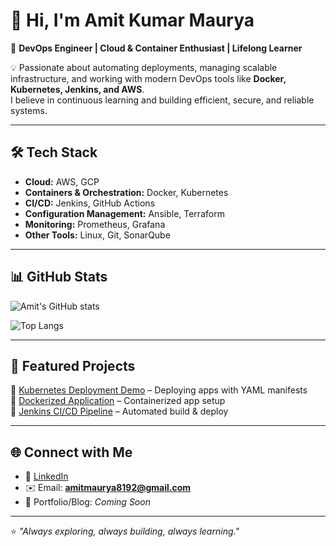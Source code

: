 # 👋 Hi, I'm Amit Kumar Maurya  

🚀 **DevOps Engineer | Cloud & Container Enthusiast | Lifelong Learner**  

💡 Passionate about automating deployments, managing scalable infrastructure, and working with modern DevOps tools like **Docker, Kubernetes, Jenkins, and AWS**.  
I believe in continuous learning and building efficient, secure, and reliable systems.  

---

## 🛠️ Tech Stack
- **Cloud:** AWS, GCP  
- **Containers & Orchestration:** Docker, Kubernetes  
- **CI/CD:** Jenkins, GitHub Actions  
- **Configuration Management:** Ansible, Terraform  
- **Monitoring:** Prometheus, Grafana  
- **Other Tools:** Linux, Git, SonarQube  

---

## 📊 GitHub Stats
![Amit's GitHub stats](https://github-readme-stats.vercel.app/api?username=amit-maurya&show_icons=true&theme=tokyonight)  

![Top Langs](https://github-readme-stats.vercel.app/api/top-langs/?username=amit-maurya&layout=compact&theme=tokyonight)

---

## 📂 Featured Projects
🔹 [Kubernetes Deployment Demo](https://github.com/amit-maurya/k8s-deployment) – Deploying apps with YAML manifests  
🔹 [Dockerized Application](https://github.com/amit-maurya/docker-app) – Containerized app setup  
🔹 [Jenkins CI/CD Pipeline](https://github.com/amit-maurya/jenkins-pipeline) – Automated build & deploy  

---

## 🌐 Connect with Me
- 💼 [LinkedIn]([https://www.linkedin.com/in/amit-maurya-a9217b382](https://www.linkedin.com/in/amitmaurya-devops/))  
- ✉️ Email: **amitmaurya8192@gmail.com**  
- 📄 Portfolio/Blog: *Coming Soon*  

---

⭐️ *"Always exploring, always building, always learning."*  
